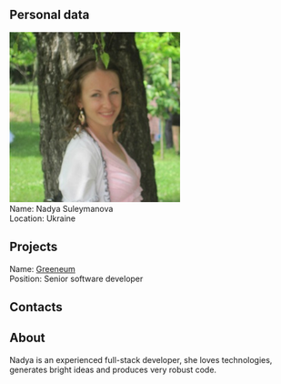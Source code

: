 ## Personal data
![ photo](../people/photo/nadya_suleymanova.jpeg)  
Name: Nadya Suleymanova   
Location: Ukraine  
## Projects 
Name: [Greeneum](../projects/greeneum.md)  
Position: Senior software developer
## Contacts

## About
Nadya is an experienced full-stack developer, she loves technologies, generates bright ideas and produces very robust code.